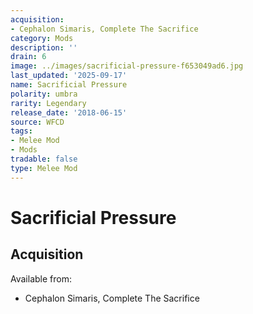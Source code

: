 ```yaml
---
acquisition:
- Cephalon Simaris, Complete The Sacrifice
category: Mods
description: ''
drain: 6
image: ../images/sacrificial-pressure-f653049ad6.jpg
last_updated: '2025-09-17'
name: Sacrificial Pressure
polarity: umbra
rarity: Legendary
release_date: '2018-06-15'
source: WFCD
tags:
- Melee Mod
- Mods
tradable: false
type: Melee Mod
---
```


# Sacrificial Pressure

## Acquisition

Available from:
- Cephalon Simaris, Complete The Sacrifice

